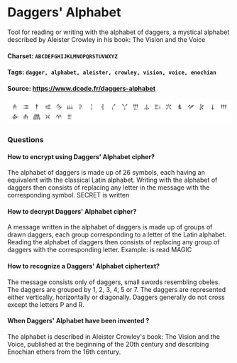 # Daggers' Alphabet
Tool for reading or writing with the alphabet of daggers, a mystical alphabet described by Aleister Crowley in his book: The Vision and the Voice

#### Charset: `ABCDEFGHIJKLMNOPQRSTUVWXYZ`

#### Tags: `dagger, alphabet, aleister, crowley, vision, voice, enochian`

#### Source: https://www.dcode.fr/daggers-alphabet

![combined](./combined.png)

### Questions

#### How to encrypt using Daggers' Alphabet cipher?
The alphabet of daggers is made up of 26 symbols, each having an equivalent with the classical Latin alphabet. Writing with the alphabet of daggers then consists of replacing any letter in the message with the corresponding symbol. SECRET is written

#### How to decrypt Daggers' Alphabet cipher?
A message written in the alphabet of daggers is made up of groups of drawn daggers, each group corresponding to a letter of the Latin alphabet. Reading the alphabet of daggers then consists of replacing any group of daggers with the corresponding letter. Example:  is read MAGIC

#### How to recognize a Daggers' Alphabet ciphertext?
The message consists only of daggers, small swords resembling obeles. The daggers are grouped by 1, 2, 3, 4, 5 or 7. The daggers are represented either vertically, horizontally or diagonally. Daggers generally do not cross except the letters P and R.

#### When Daggers' Alphabet have been invented ?
The alphabet is described in Aleister Crowley's book: The Vision and the Voice, published at the beginning of the 20th century and describing Enochian ethers from the 16th century.

